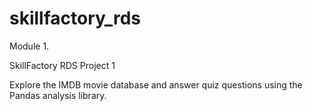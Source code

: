 # skillfactory_rds

Module 1.

SkillFactory RDS Project 1

Explore the IMDB movie database and answer quiz questions using the Pandas analysis library.